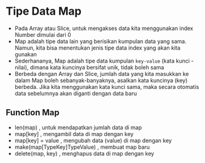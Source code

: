 # Tipe Data Map

- Pada Array atau Slice, untuk mengakses data kita menggunakan index Number dimulai dari 0
- Map adalah tipe data lain yang berisikan kumpulan data yang sama. Namun, kita bisa menentukan jenis tipe data index yang akan kita gunakan
- Sederhananya, Map adalah tipe data kumpulan `key-value` (kata kunci - nilai), dimana kata kuncinya bersifat unik, tidak boleh sama
- Berbeda dengan Array dan Slice, jumlah data yang kita masukkan ke dalam Map boleh sebanyak-banyaknya, asalkan kata kuncinya (key) berbeda. Jika kita menggunakan kata kunci sama, maka secara otomatis data sebelumnya akan diganti dengan data baru

## Function Map

- len(map) , untuk mendapatkan jumlah data di map
- map[key] , mengambil data di map dengan key
- map[key] = value , mengubah data (value) di map dengan key
- make(map[TypeKey]TypeValue) , membuat map baru
- delete(map, key) , menghapus data di map dengan key
